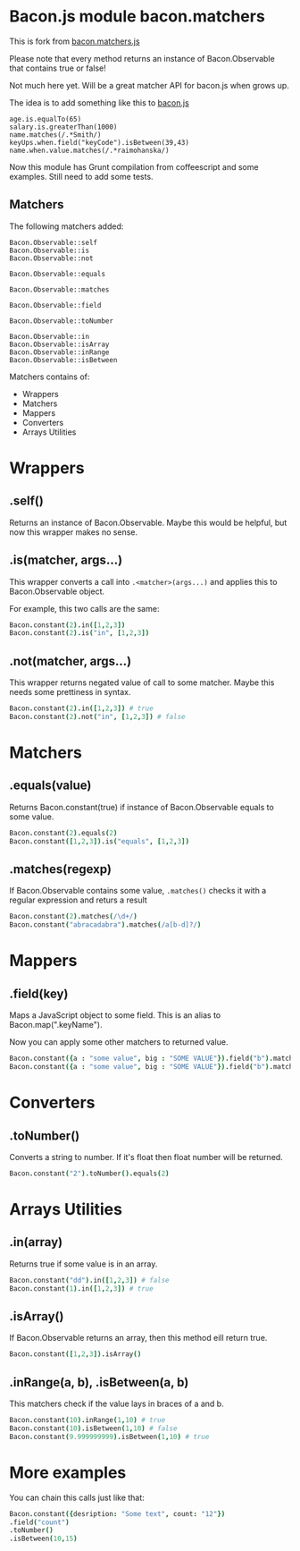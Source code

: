 Bacon.js module bacon.matchers
================================

This is fork from [bacon.matchers.js](https://github.com/raimohanska/bacon.matchers.js)

Please note that every method returns an instance of Bacon.Observable that contains true or false!

Not much here yet. Will be a great matcher API for bacon.js when grows up.

The idea is to add something like this to [bacon.js](https://github.com/raimohanska/bacon.js)
 
    age.is.equalTo(65)
    salary.is.greaterThan(1000)
    name.matches(/.*Smith/)
    keyUps.when.field("keyCode").isBetween(39,43)
    name.when.value.matches(/.*raimohanska/)

Now this module has Grunt compilation from coffeescript and some examples. Still need to add some tests.

Matchers
-----------

The following matchers added:

```
Bacon.Observable::self
Bacon.Observable::is
Bacon.Observable::not

Bacon.Observable::equals

Bacon.Observable::matches

Bacon.Observable::field

Bacon.Observable::toNumber

Bacon.Observable::in
Bacon.Observable::isArray
Bacon.Observable::inRange
Bacon.Observable::isBetween
```

Matchers contains of:
* Wrappers
* Matchers
* Mappers
* Converters
* Arrays Utilities
 
Wrappers
=======

.self()
-------
Returns an instance of Bacon.Observable. Maybe this would be helpful, but now this wrapper makes no sense.

.is(matcher, args...)
-------
This wrapper converts a call into ```.<matcher>(args...)``` and applies this to Bacon.Observable object.

For example, this two calls are the same:
```coffeescript
Bacon.constant(2).in([1,2,3])
Bacon.constant(2).is("in", [1,2,3])
```

.not(matcher, args...)
-------
This wrapper returns negated value of call to some matcher. Maybe this needs some prettiness in syntax.
```coffeescript
Bacon.constant(2).in([1,2,3]) # true
Bacon.constant(2).not("in", [1,2,3]) # false
```

Matchers
=======

.equals(value)
------
Returns Bacon.constant(true) if instance of Bacon.Observable equals to some value.
```coffeescript
Bacon.constant(2).equals(2)
Bacon.constant([1,2,3]).is("equals", [1,2,3])
```

.matches(regexp)
------
If Bacon.Observable contains some value, ```.matches()``` checks it with a regular expression and returs a result
```coffeescript
Bacon.constant(2).matches(/\d+/) 
Bacon.constant("abracadabra").matches(/a[b-d]?/)
```

Mappers
=======

.field(key)
-----
Maps a JavaScript object to some field. This is an alias to Bacon.map(".keyName"). 

Now you can apply some other matchers to returned value.
```coffeescript
Bacon.constant({a : "some value", big : "SOME VALUE"}).field("b").matches(/.*some/) # false
Bacon.constant({a : "some value", big : "SOME VALUE"}).field("b").matches(/.*some/i) # true
```

Converters
=======

.toNumber()
-----
Converts a string to number. If it's float then float number will be returned.
```coffeescript
Bacon.constant("2").toNumber().equals(2)
```

Arrays Utilities
=======

.in(array)
-----
Returns true if some value is in an array.
```coffeescript
Bacon.constant("dd").in([1,2,3]) # false
Bacon.constant(1).in([1,2,3]) # true
```

.isArray()
-----
If Bacon.Observable returns an array, then this method eill return true.
```coffeescript
Bacon.constant([1,2,3]).isArray()
```

.inRange(a, b), .isBetween(a, b)
-----
This matchers check if the value lays in braces of a and b.
```coffeescript
Bacon.constant(10).inRange(1,10) # true
Bacon.constant(10).isBetween(1,10) # false
Bacon.constant(9.999999999).isBetween(1,10) # true
```

More examples
=========

You can chain this calls just like that:
```coffeescript
Bacon.constant({desription: "Some text", count: "12"})
.field("count")
.toNumber()
.isBetween(10,15) 
```
